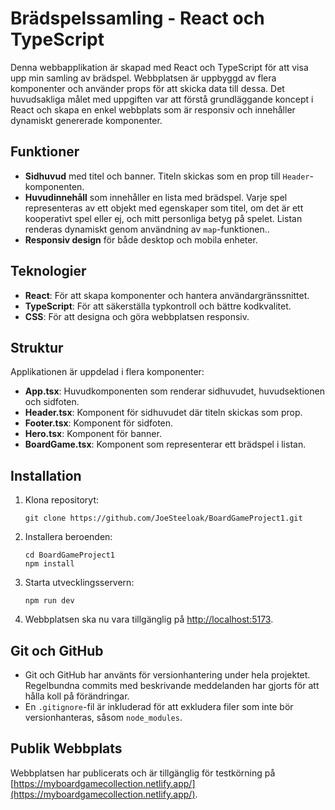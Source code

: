 # Brädspelssamling - React och TypeScript

Denna webbapplikation är skapad med React och TypeScript för att visa upp min samling av brädspel. Webbplatsen är uppbyggd av flera komponenter och använder props för att skicka data till dessa. Det huvudsakliga målet med uppgiften var att förstå grundläggande koncept i React och skapa en enkel webbplats som är responsiv och innehåller dynamiskt genererade komponenter.

## Funktioner

- **Sidhuvud** med titel och banner. Titeln skickas som en prop till `Header`-komponenten.
- **Huvudinnehåll** som innehåller en lista med brädspel. Varje spel representeras av ett objekt med egenskaper som titel, om det är ett kooperativt spel eller ej, och mitt personliga betyg på spelet. Listan renderas dynamiskt genom användning av `map`-funktionen..
- **Responsiv design** för både desktop och mobila enheter.

## Teknologier

- **React**: För att skapa komponenter och hantera användargränssnittet.
- **TypeScript**: För att säkerställa typkontroll och bättre kodkvalitet.
- **CSS**: För att designa och göra webbplatsen responsiv.

## Struktur

Applikationen är uppdelad i flera komponenter:

- **App.tsx**: Huvudkomponenten som renderar sidhuvudet, huvudsektionen och sidfoten.
- **Header.tsx**: Komponent för sidhuvudet där titeln skickas som prop.
- **Footer.tsx**: Komponent för sidfoten.
- **Hero.tsx**: Komponent för banner.
- **BoardGame.tsx**: Komponent som representerar ett brädspel i listan.

## Installation

1. Klona repositoryt:
   ```
   git clone https://github.com/JoeSteeloak/BoardGameProject1.git
   ```

2. Installera beroenden:
   ```
   cd BoardGameProject1
   npm install
   ```

3. Starta utvecklingsservern:
   ```
   npm run dev
   ```

4. Webbplatsen ska nu vara tillgänglig på [http://localhost:5173](http://localhost:5173).

## Git och GitHub

- Git och GitHub har använts för versionhantering under hela projektet. Regelbundna commits med beskrivande meddelanden har gjorts för att hålla koll på förändringar.
- En `.gitignore`-fil är inkluderad för att exkludera filer som inte bör versionhanteras, såsom `node_modules`.

## Publik Webbplats

Webbplatsen har publicerats och är tillgänglig för testkörning på [https://myboardgamecollection.netlify.app/](https://myboardgamecollection.netlify.app/).